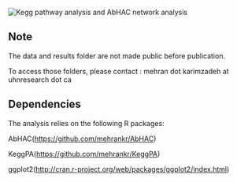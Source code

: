 ![Kegg pathway analysis and AbHAC network analysis](http://www.cng.fr/cagekid/img/cagekid_logo.jpg)



## Note


The data and results folder are not made public before publication.

To access those folders, please contact : mehran dot karimzadeh at uhnresearch dot ca

## Dependencies

The analysis relies on the following R packages:

AbHAC(https://github.com/mehrankr/AbHAC)

KeggPA(https://github.com/mehrankr/KeggPA)

ggplot2(http://cran.r-project.org/web/packages/ggplot2/index.html)


